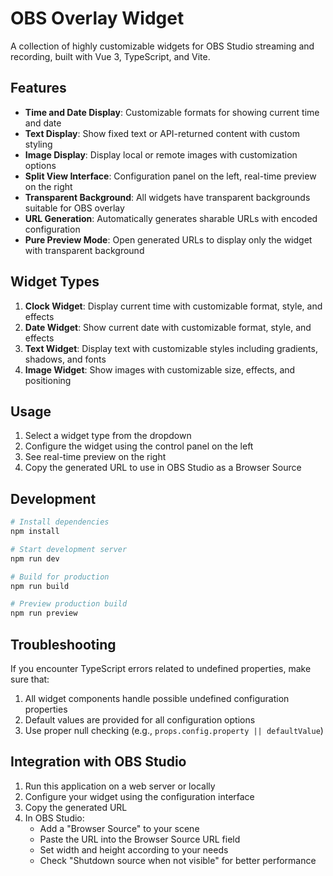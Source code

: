 # OBS Overlay Widget

A collection of highly customizable widgets for OBS Studio streaming and recording, built with Vue 3, TypeScript, and Vite.

## Features

- **Time and Date Display**: Customizable formats for showing current time and date
- **Text Display**: Show fixed text or API-returned content with custom styling
- **Image Display**: Display local or remote images with customization options
- **Split View Interface**: Configuration panel on the left, real-time preview on the right
- **Transparent Background**: All widgets have transparent backgrounds suitable for OBS overlay
- **URL Generation**: Automatically generates sharable URLs with encoded configuration
- **Pure Preview Mode**: Open generated URLs to display only the widget with transparent background

## Widget Types

1. **Clock Widget**: Display current time with customizable format, style, and effects
2. **Date Widget**: Show current date with customizable format, style, and effects
3. **Text Widget**: Display text with customizable styles including gradients, shadows, and fonts
4. **Image Widget**: Show images with customizable size, effects, and positioning

## Usage

1. Select a widget type from the dropdown
2. Configure the widget using the control panel on the left
3. See real-time preview on the right
4. Copy the generated URL to use in OBS Studio as a Browser Source

## Development

```bash
# Install dependencies
npm install

# Start development server
npm run dev

# Build for production
npm run build

# Preview production build
npm run preview
```

## Troubleshooting

If you encounter TypeScript errors related to undefined properties, make sure that:

1. All widget components handle possible undefined configuration properties
2. Default values are provided for all configuration options
3. Use proper null checking (e.g., `props.config.property || defaultValue`)

## Integration with OBS Studio

1. Run this application on a web server or locally
2. Configure your widget using the configuration interface
3. Copy the generated URL
4. In OBS Studio:
   - Add a "Browser Source" to your scene
   - Paste the URL into the Browser Source URL field
   - Set width and height according to your needs
   - Check "Shutdown source when not visible" for better performance
